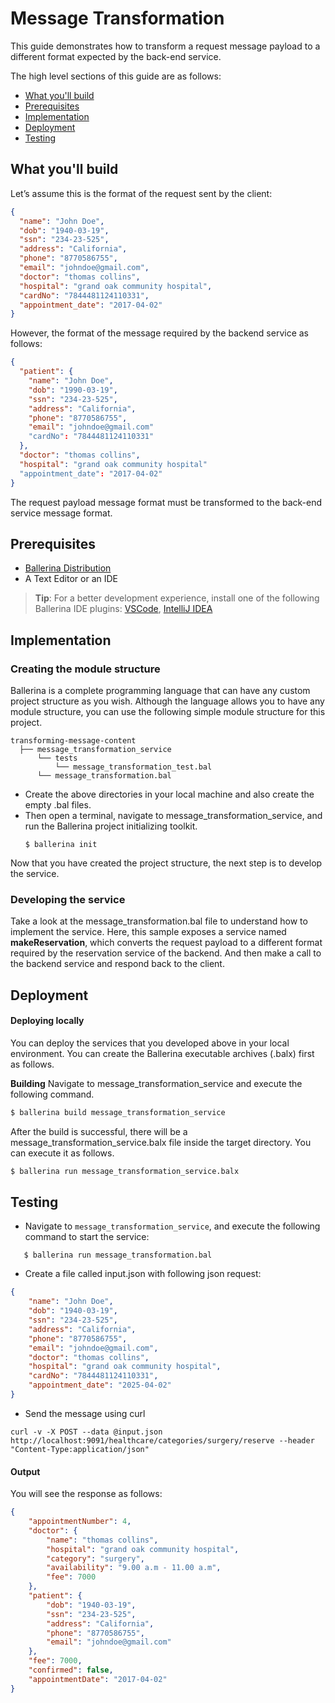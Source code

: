 # Message Transformation

This guide demonstrates how to transform a request message payload to a different format expected by the back-end service.

The high level sections of this guide are as follows:

- [What you'll build](#what-youll-build)
- [Prerequisites](#prerequisites)
- [Implementation](#implementation)
- [Deployment](#deployment)
- [Testing](#testing)

## What you'll build
Let’s assume this is the format of the request sent by the client:
```json
{
  "name": "John Doe",
  "dob": "1940-03-19",
  "ssn": "234-23-525",
  "address": "California",
  "phone": "8770586755",
  "email": "johndoe@gmail.com",
  "doctor": "thomas collins",
  "hospital": "grand oak community hospital",
  "cardNo": "7844481124110331",
  "appointment_date": "2017-04-02"
}
```
However, the format of the message required by the backend service as follows:
```json
{
  "patient": {
    "name": "John Doe",
    "dob": "1990-03-19",
    "ssn": "234-23-525",
    "address": "California",
    "phone": "8770586755",
    "email": "johndoe@gmail.com"
    "cardNo": "7844481124110331"
  },
  "doctor": "thomas collins",
  "hospital": "grand oak community hospital"
  "appointment_date": "2017-04-02"
}
```
The request payload message format must be transformed to the back-end service message format.

## Prerequisites
- [Ballerina Distribution](https://ballerina.io/learn/getting-started/)
- A Text Editor or an IDE 
> **Tip**: For a better development experience, install one of the following Ballerina IDE plugins: [VSCode](https://marketplace.visualstudio.com/items?itemName=ballerina.ballerina), [IntelliJ IDEA](https://plugins.jetbrains.com/plugin/9520-ballerina)

## Implementation

### Creating the module structure

Ballerina is a complete programming language that can have any custom project structure as you wish. Although the 
language allows you to have any module structure, you can use the following simple module structure for this project.

```
transforming-message-content
  ├── message_transformation_service
      └── tests
          └── message_transformation_test.bal
      └── message_transformation.bal
```

- Create the above directories in your local machine and also create the empty .bal files.
- Then open a terminal, navigate to message_transformation_service, and run the Ballerina project initializing toolkit.
   ```
   $ ballerina init
   ```
Now that you have created the project structure, the next step is to develop the service.

### Developing the service
Take a look at the message_transformation.bal file to understand how to implement the service. Here, this sample exposes a service named **makeReservation**, which converts the request payload to a different format required by the reservation service of the backend. And then make a call to the backend service and respond back to the client. 

## Deployment

#### Deploying locally
You can deploy the services that you developed above in your local environment. You can create the Ballerina executable archives (.balx) first as follows.

**Building**
Navigate to message_transformation_service and execute the following command.
```bash
$ ballerina build message_transformation_service
```

After the build is successful, there will be a message_transformation_service.balx file inside the target directory. You can execute it as follows.

```bash
$ ballerina run message_transformation_service.balx
```

## Testing

- Navigate to `message_transformation_service`, and execute the following command to start the service:

```ballerina
   $ ballerina run message_transformation.bal
```
- Create a file called input.json with following json request:

```json
{
    "name": "John Doe",
    "dob": "1940-03-19",
    "ssn": "234-23-525",
    "address": "California",
    "phone": "8770586755",
    "email": "johndoe@gmail.com",
    "doctor": "thomas collins",
    "hospital": "grand oak community hospital",
    "cardNo": "7844481124110331",
    "appointment_date": "2025-04-02"
}
```
- Send the message using curl 
```
curl -v -X POST --data @input.json http://localhost:9091/healthcare/categories/surgery/reserve --header "Content-Type:application/json"
```
#### Output
You will see the response as follows:
```json
{
    "appointmentNumber": 4,
    "doctor": {
        "name": "thomas collins",
        "hospital": "grand oak community hospital",
        "category": "surgery",
        "availability": "9.00 a.m - 11.00 a.m",
        "fee": 7000
    },
    "patient": {
        "dob": "1940-03-19",
        "ssn": "234-23-525",
        "address": "California",
        "phone": "8770586755",
        "email": "johndoe@gmail.com"
    },
    "fee": 7000,
    "confirmed": false,
    "appointmentDate": "2017-04-02"
}
```
